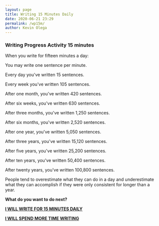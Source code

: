 ```yaml
--- 
layout: page
title: Writing 15 Minutes Daily
date: 2020-06-21 23:29
permalink: /wp15m/ 
author: Kevin Olega 
--- 
```

### Writing Progress Activity 15 minutes 

When you write for fifteen minutes a day:

You may write one sentence per minute.

Every day you've written 15 sentences.

Every week you've written 105 sentences.

After one month, you've written 420 sentences.

After six weeks, you've written 630 sentences.

After three months, you've written 1,250 sentences.

After six months, you've written 2,520 sentences.

After one year, you've written 5,050 sentences.

After three years, you've written 15,120 sentences.

After five years, you've written 25,200 sentences.

After ten years, you've written 50,400 sentences.

After twenty years, you've written 100,800 sentences.

People tend to overestimate what they can do in a day and underestimate what they can accomplish if they were only consistent for longer than a year.

**What do you want to do next?**

**[I WILL WRITE FOR 15 MINUTES DAILY](https://callcentertrainingtips.com/wphc/)**

**[I WILL SPEND MORE TIME WRITING](https://callcentertrainingtips.com/wph/)**